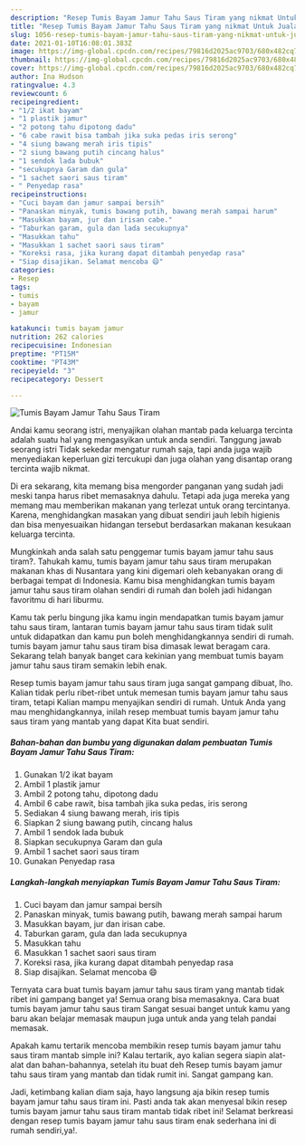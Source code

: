 ```yaml
---
description: "Resep Tumis Bayam Jamur Tahu Saus Tiram yang nikmat Untuk Jualan"
title: "Resep Tumis Bayam Jamur Tahu Saus Tiram yang nikmat Untuk Jualan"
slug: 1056-resep-tumis-bayam-jamur-tahu-saus-tiram-yang-nikmat-untuk-jualan
date: 2021-01-10T16:08:01.383Z
image: https://img-global.cpcdn.com/recipes/79816d2025ac9703/680x482cq70/tumis-bayam-jamur-tahu-saus-tiram-foto-resep-utama.jpg
thumbnail: https://img-global.cpcdn.com/recipes/79816d2025ac9703/680x482cq70/tumis-bayam-jamur-tahu-saus-tiram-foto-resep-utama.jpg
cover: https://img-global.cpcdn.com/recipes/79816d2025ac9703/680x482cq70/tumis-bayam-jamur-tahu-saus-tiram-foto-resep-utama.jpg
author: Ina Hudson
ratingvalue: 4.3
reviewcount: 6
recipeingredient:
- "1/2 ikat bayam"
- "1 plastik jamur"
- "2 potong tahu dipotong dadu"
- "6 cabe rawit bisa tambah jika suka pedas iris serong"
- "4 siung bawang merah iris tipis"
- "2 siung bawang putih cincang halus"
- "1 sendok lada bubuk"
- "secukupnya Garam dan gula"
- "1 sachet saori saus tiram"
- " Penyedap rasa"
recipeinstructions:
- "Cuci bayam dan jamur sampai bersih"
- "Panaskan minyak, tumis bawang putih, bawang merah sampai harum"
- "Masukkan bayam, jur dan irisan cabe."
- "Taburkan garam, gula dan lada secukupnya"
- "Masukkan tahu"
- "Masukkan 1 sachet saori saus tiram"
- "Koreksi rasa, jika kurang dapat ditambah penyedap rasa"
- "Siap disajikan. Selamat mencoba 😄"
categories:
- Resep
tags:
- tumis
- bayam
- jamur

katakunci: tumis bayam jamur 
nutrition: 262 calories
recipecuisine: Indonesian
preptime: "PT15M"
cooktime: "PT43M"
recipeyield: "3"
recipecategory: Dessert

---
```



![Tumis Bayam Jamur Tahu Saus Tiram](https://img-global.cpcdn.com/recipes/79816d2025ac9703/680x482cq70/tumis-bayam-jamur-tahu-saus-tiram-foto-resep-utama.jpg)

Andai kamu seorang istri, menyajikan olahan mantab pada keluarga tercinta adalah suatu hal yang mengasyikan untuk anda sendiri. Tanggung jawab seorang istri Tidak sekedar mengatur rumah saja, tapi anda juga wajib menyediakan keperluan gizi tercukupi dan juga olahan yang disantap orang tercinta wajib nikmat.

Di era  sekarang, kita memang bisa mengorder panganan yang sudah jadi meski tanpa harus ribet memasaknya dahulu. Tetapi ada juga mereka yang memang mau memberikan makanan yang terlezat untuk orang tercintanya. Karena, menghidangkan masakan yang dibuat sendiri jauh lebih higienis dan bisa menyesuaikan hidangan tersebut berdasarkan makanan kesukaan keluarga tercinta. 



Mungkinkah anda salah satu penggemar tumis bayam jamur tahu saus tiram?. Tahukah kamu, tumis bayam jamur tahu saus tiram merupakan makanan khas di Nusantara yang kini digemari oleh kebanyakan orang di berbagai tempat di Indonesia. Kamu bisa menghidangkan tumis bayam jamur tahu saus tiram olahan sendiri di rumah dan boleh jadi hidangan favoritmu di hari liburmu.

Kamu tak perlu bingung jika kamu ingin mendapatkan tumis bayam jamur tahu saus tiram, lantaran tumis bayam jamur tahu saus tiram tidak sulit untuk didapatkan dan kamu pun boleh menghidangkannya sendiri di rumah. tumis bayam jamur tahu saus tiram bisa dimasak lewat beragam cara. Sekarang telah banyak banget cara kekinian yang membuat tumis bayam jamur tahu saus tiram semakin lebih enak.

Resep tumis bayam jamur tahu saus tiram juga sangat gampang dibuat, lho. Kalian tidak perlu ribet-ribet untuk memesan tumis bayam jamur tahu saus tiram, tetapi Kalian mampu menyajikan sendiri di rumah. Untuk Anda yang mau menghidangkannya, inilah resep membuat tumis bayam jamur tahu saus tiram yang mantab yang dapat Kita buat sendiri.

<!--inarticleads1-->

##### Bahan-bahan dan bumbu yang digunakan dalam pembuatan Tumis Bayam Jamur Tahu Saus Tiram:

1. Gunakan 1/2 ikat bayam
1. Ambil 1 plastik jamur
1. Ambil 2 potong tahu, dipotong dadu
1. Ambil 6 cabe rawit, bisa tambah jika suka pedas, iris serong
1. Sediakan 4 siung bawang merah, iris tipis
1. Siapkan 2 siung bawang putih, cincang halus
1. Ambil 1 sendok lada bubuk
1. Siapkan secukupnya Garam dan gula
1. Ambil 1 sachet saori saus tiram
1. Gunakan  Penyedap rasa




<!--inarticleads2-->

##### Langkah-langkah menyiapkan Tumis Bayam Jamur Tahu Saus Tiram:

1. Cuci bayam dan jamur sampai bersih
1. Panaskan minyak, tumis bawang putih, bawang merah sampai harum
1. Masukkan bayam, jur dan irisan cabe.
1. Taburkan garam, gula dan lada secukupnya
1. Masukkan tahu
1. Masukkan 1 sachet saori saus tiram
1. Koreksi rasa, jika kurang dapat ditambah penyedap rasa
1. Siap disajikan. Selamat mencoba 😄




Ternyata cara buat tumis bayam jamur tahu saus tiram yang mantab tidak ribet ini gampang banget ya! Semua orang bisa memasaknya. Cara buat tumis bayam jamur tahu saus tiram Sangat sesuai banget untuk kamu yang baru akan belajar memasak maupun juga untuk anda yang telah pandai memasak.

Apakah kamu tertarik mencoba membikin resep tumis bayam jamur tahu saus tiram mantab simple ini? Kalau tertarik, ayo kalian segera siapin alat-alat dan bahan-bahannya, setelah itu buat deh Resep tumis bayam jamur tahu saus tiram yang mantab dan tidak rumit ini. Sangat gampang kan. 

Jadi, ketimbang kalian diam saja, hayo langsung aja bikin resep tumis bayam jamur tahu saus tiram ini. Pasti anda tak akan menyesal bikin resep tumis bayam jamur tahu saus tiram mantab tidak ribet ini! Selamat berkreasi dengan resep tumis bayam jamur tahu saus tiram enak sederhana ini di rumah sendiri,ya!.

